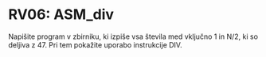 # RV06: ASM_div

Napišite program v zbirniku, ki izpiše vsa števila med vključno 1 in N/2, ki so deljiva z 47. Pri tem pokažite uporabo instrukcije DIV.
